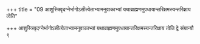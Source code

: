 +++
title = "09 आशुस्त्रिवृदग्नेर्भागोऽसीत्येताभ्यामनुवाकाभ्यां यथाब्राह्मणमुपधायान्तरिक्षमस्यन्तरिक्षाय त्वेति"

+++
आशुस्त्रिवृदग्नेर्भागोऽसीत्येताभ्यामनुवाकाभ्यां यथाब्राह्मणमुपधायान्तरिक्षमस्यन्तरिक्षाय त्वेति द्वे संयान्यौ ९